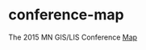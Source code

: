 conference-map
==============

The 2015 MN GIS/LIS Conference <a href="http://geospatialem.github.io/conference-map">Map<a/>
